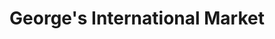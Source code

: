 ---
title: "George's International Market"
url: /fort-wayne/georges-international-market/
shop: supermarket
---